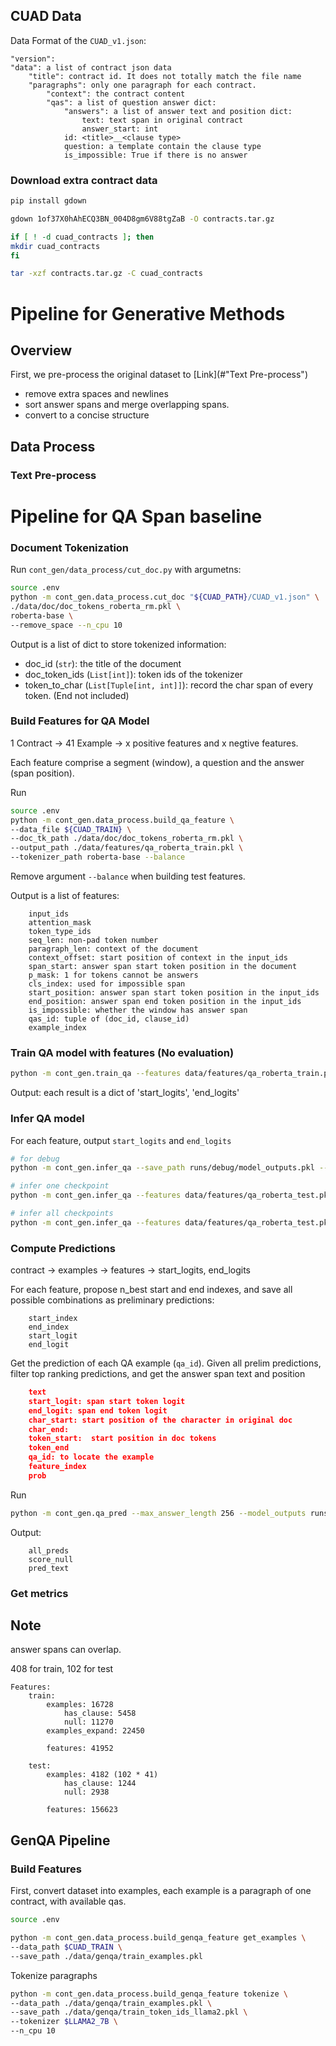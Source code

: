 ## CUAD Data
Data Format of the `CUAD_v1.json`:

```
"version":
"data": a list of contract json data
    "title": contract id. It does not totally match the file name
    "paragraphs": only one paragraph for each contract.
        "context": the contract content
        "qas": a list of question answer dict:
            "answers": a list of answer text and position dict:
                text: text span in original contract
                answer_start: int
            id: <title>__<clause type>
            question: a template contain the clause type
            is_impossible: True if there is no answer
```

### Download extra contract data
```Bash
pip install gdown

gdown 1of37X0hAhECQ3BN_004D8gm6V88tgZaB -O contracts.tar.gz

if [ ! -d cuad_contracts ]; then
mkdir cuad_contracts
fi

tar -xzf contracts.tar.gz -C cuad_contracts
```

# Pipeline for Generative Methods
## Overview
First, we pre-process the original dataset to [Link](#"Text Pre-process")
- remove extra spaces and newlines
- sort answer spans and merge overlapping spans.
- convert to a concise structure

## Data  Process
### Text Pre-process


# Pipeline for QA Span baseline
### Document Tokenization
Run `cont_gen/data_process/cut_doc.py` with argumetns:
```Bash
source .env
python -m cont_gen.data_process.cut_doc "${CUAD_PATH}/CUAD_v1.json" \
./data/doc/doc_tokens_roberta_rm.pkl \
roberta-base \
--remove_space --n_cpu 10
```
Output is a list of dict to store tokenized information:
- doc_id (`str`): the title of the document
- doc_token_ids (`List[int]`): token ids of the tokenizer
- token_to_char (`List[Tuple[int, int]]`): record the char span of every token. (End not included) 

### Build Features for QA Model
1 Contract -> 41 Example -> x positive features and x negtive features.

Each feature comprise a segment (window), a question and the answer (span position).

Run 
```Bash
source .env
python -m cont_gen.data_process.build_qa_feature \
--data_file ${CUAD_TRAIN} \
--doc_tk_path ./data/doc/doc_tokens_roberta_rm.pkl \
--output_path ./data/features/qa_roberta_train.pkl \
--tokenizer_path roberta-base --balance
```
Remove argument `--balance` when building test features.

Output is a list of features:
```
    input_ids
    attention_mask
    token_type_ids
    seq_len: non-pad token number
    paragraph_len: context of the document
    context_offset: start position of context in the input_ids
    span_start: answer span start token position in the document
    p_mask: 1 for tokens cannot be answers
    cls_index: used for impossible span
    start_position: answer span start token position in the input_ids
    end_position: answer span end token position in the input_ids
    is_impossible: whether the window has answer span
    qas_id: tuple of (doc_id, clause_id)
    example_index
```

### Train QA model with features (No evaluation)
```Bash
python -m cont_gen.train_qa --features data/features/qa_roberta_train.pkl --base_model roberta-base --output_dir runs/qa/roberta-base_lr1e-4_bs16 --num_epoch 5 --lr 1e-4 --batch_size 16
```
Output:  each result is a dict of 'start_logits', 'end_logits'

### Infer QA model
For each feature, output `start_logits` and `end_logits`
```Bash
# for debug
python -m cont_gen.infer_qa --save_path runs/debug/model_outputs.pkl --ckpt roberta-base --features data/features/qa_roberta_test.pkl

# infer one checkpoint
python -m cont_gen.infer_qa --features data/features/qa_roberta_test.pkl --ckpt runs/qa/roberta-base_lr1e-4_bs16/checkpoint-13000

# infer all checkpoints
python -m cont_gen.infer_qa --features data/features/qa_roberta_test.pkl --exp_dir  runs/qa/roberta-base_lr1e-4_bs16
```

### Compute Predictions
contract -> examples -> features -> start_logits, end_logits

For each feature, propose n_best start and end indexes, and save all possible combinations as preliminary predictions:
```
    start_index
    end_index
    start_logit
    end_logit
```
Get the prediction of each QA example (`qa_id`). Given all prelim predictions, filter top ranking predictions, and get the answer span text and position
```Json
    text
    start_logit: span start token logit
    end_logit: span end token logit
    char_start: start position of the character in original doc
    char_end: 
    token_start:  start position in doc tokens
    token_end
    qa_id: to locate the example
    feature_index
    prob
```
Run
```Bash
python -m cont_gen.qa_pred --max_answer_length 256 --model_outputs runs/qa/roberta-base_lr1e-4_bs16/checkpoint-12000
```

Output:
```
    all_preds
    score_null
    pred_text
```

### Get metrics


## Note
answer spans can overlap.

408 for train, 102 for test
```
Features:
    train:
        examples: 16728
            has_clause: 5458
            null: 11270
        examples_expand: 22450
        
        features: 41952
    
    test: 
        examples: 4182 (102 * 41)
            has_clause: 1244
            null: 2938     
        
        features: 156623
```

## GenQA Pipeline
### Build Features
First, convert dataset into examples, each example is a paragraph of one contract, with available qas.
```Bash
source .env

python -m cont_gen.data_process.build_genqa_feature get_examples \
--data_path $CUAD_TRAIN \
--save_path ./data/genqa/train_examples.pkl
```

Tokenize paragraphs
```Bash
python -m cont_gen.data_process.build_genqa_feature tokenize \
--data_path ./data/genqa/train_examples.pkl \
--save_path ./data/genqa/train_token_ids_llama2.pkl \
--tokenizer $LLAMA2_7B \
--n_cpu 10
```